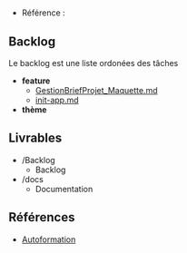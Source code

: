 #  

- Référence :   

 

## Backlog 

Le backlog est une liste ordonées des tâches 

- **feature** 
  - [GestionBriefProjet_Maquette.md](./Backlog/feature/GestionBriefProjet_Maquette.md) 
  - [init-app.md](./Backlog/feature/init-app.md) 
- **thème** 
## Livrables 

 

- /Backlog 
  - Backlog 
- /docs 
  - Documentation 
## Références 

 

- [Autoformation](#) 

